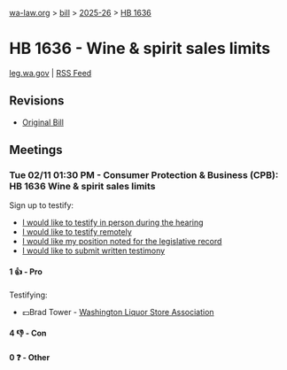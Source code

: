 [wa-law.org](/) > [bill](/bill/) > [2025-26](/bill/2025-26/) > [HB 1636](/bill/2025-26/hb/1636/)

# HB 1636 - Wine & spirit sales limits
[leg.wa.gov](https://app.leg.wa.gov/billsummary?BillNumber=1636&Year=2025&Initiative=false) | [RSS Feed](./rss.xml)

## Revisions
* [Original Bill](1/)

## Meetings
### Tue 02/11 01:30 PM - Consumer Protection & Business (CPB): HB 1636 Wine & spirit sales limits
Sign up to testify:
* [I would like to testify in person during the hearing](https://app.leg.wa.gov/csi/Testifier/Add?chamber=House&mId=32723&aId=163494&caId=25561&tId=1)
* [I would like to testify remotely](https://app.leg.wa.gov/csi/Testifier/Add?chamber=House&mId=32723&aId=163494&caId=25561&tId=2)
* [I would like my position noted for the legislative record](https://app.leg.wa.gov/csi/Testifier/Add?chamber=House&mId=32723&aId=163494&caId=25561&tId=3)
* [I would like to submit written testimony](https://app.leg.wa.gov/csi/Testifier/Add?chamber=House&mId=32723&aId=163494&caId=25561&tId=4)

#### 1 👍 - Pro
Testifying:
* 💵Brad Tower - [Washington Liquor Store Association](/org/washington_liquor_store_association/)

#### 4 👎 - Con

#### 0 ❓ - Other
